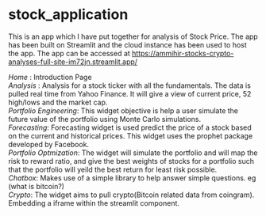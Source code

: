 # stock_application

This is an app which I have put together for analysis of Stock Price. The app has been built on Streamlit and the cloud instance has been used to 
host the app. The app can be accessed at https://ammihir-stocks-crypto-analyses-full-site-im72jn.streamlit.app/

*Home* :  Introduction Page <br />
*Analysis* : Analysis for a stock ticker with all the fundamentals. The data is pulled real time from Yahoo Finance. It will give a view of current price, 52 high/lows and the market cap.<br />
*Portfolio Engineering*: This widget objective is help a user simulate the future value of the portfolio using Monte Carlo simulations.<br />
*Forecasting*: Forecasting widget is used predict the price of a stock based on the current and historical prices. This widget uses the prophet package developed by Facebook.<br />
*Portfolio Optmization*: The widget will simulate the portfolio and will map the risk to reward ratio, and give the best weights of stocks for a portfolio such that the portfolio will yeild the best return for least risk possible.<br />
*Chatbox*: Makes use of a simple library to help answer simple questions. eg (what is bitcoin?)<br />
*Crypto*: The widget aims to pull crypto(Bitcoin related data from coingram). Embedding a iframe within the streamlit component.<br />

